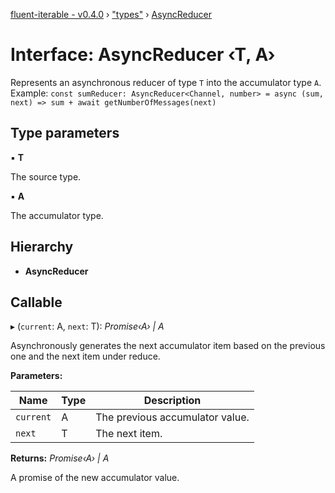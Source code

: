 [fluent-iterable - v0.4.0](../README.md) › ["types"](../modules/_types_.md) › [AsyncReducer](_types_.asyncreducer.md)

# Interface: AsyncReducer ‹**T, A**›

Represents an asynchronous reducer of type `T` into the accumulator type `A`.<br>
  Example: `const sumReducer: AsyncReducer<Channel, number> = async (sum, next) => sum + await getNumberOfMessages(next)`

## Type parameters

▪ **T**

The source type.

▪ **A**

The accumulator type.

## Hierarchy

* **AsyncReducer**

## Callable

▸ (`current`: A, `next`: T): *Promise‹A› | A*

Asynchronously generates the next accumulator item based on the previous one and the next item under reduce.

**Parameters:**

Name | Type | Description |
------ | ------ | ------ |
`current` | A | The previous accumulator value. |
`next` | T | The next item. |

**Returns:** *Promise‹A› | A*

A promise of the new accumulator value.
